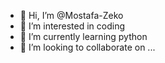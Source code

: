 - 👋 Hi, I’m @Mostafa-Zeko
- 👀 I’m interested in coding
- 🌱 I’m currently learning python
- 💞️ I’m looking to collaborate on ...


<!---
Mostafa-Zeko/Mostafa-Zeko is a ✨ special ✨ repository because its `README.md` (this file) appears on your GitHub profile.
You can click the Preview link to take a look at your changes.
--->
